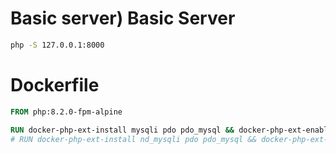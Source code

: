 # Basic server) Basic Server

```bash
php -S 127.0.0.1:8000
```

# Dockerfile

```Dockerfile
FROM php:8.2.0-fpm-alpine

RUN docker-php-ext-install mysqli pdo pdo_mysql && docker-php-ext-enable mysqli
# RUN docker-php-ext-install nd_mysqli pdo pdo_mysql && docker-php-ext-enable nd_mysqli
```
